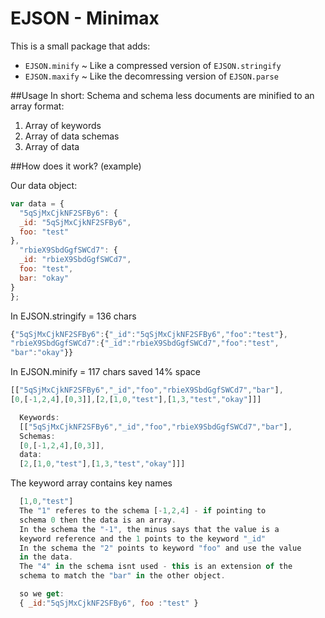 EJSON - Minimax
===============

This is a small package that adds:
* `EJSON.minify` ~ Like a compressed version of `EJSON.stringify`
* `EJSON.maxify` ~ Like the decomressing version of `EJSON.parse`

##Usage
In short:
Schema and schema less documents are minified to an array format:
  1. Array of keywords
  2. Array of data schemas
  3. Array of data

##How does it work? (example)

Our data object:
```js
var data = {
  "5qSjMxCjkNF2SFBy6": {
  _id: "5qSjMxCjkNF2SFBy6",
  foo: "test"
},
  "rbieX9SbdGgfSWCd7": {
  _id: "rbieX9SbdGgfSWCd7",
  foo: "test",
  bar: "okay"
}
};
```

In EJSON.stringify = 136 chars
```js
{"5qSjMxCjkNF2SFBy6":{"_id":"5qSjMxCjkNF2SFBy6","foo":"test"},
"rbieX9SbdGgfSWCd7":{"_id":"rbieX9SbdGgfSWCd7","foo":"test",
"bar":"okay"}} 
```

In EJSON.minify = 117 chars saved 14% space
```js
[["5qSjMxCjkNF2SFBy6","_id","foo","rbieX9SbdGgfSWCd7","bar"],
[0,[-1,2,4],[0,3]],[2,[1,0,"test"],[1,3,"test","okay"]]] 
```

```js
  Keywords:
  [["5qSjMxCjkNF2SFBy6","_id","foo","rbieX9SbdGgfSWCd7","bar"],
  Schemas:
  [0,[-1,2,4],[0,3]],
  data:
  [2,[1,0,"test"],[1,3,"test","okay"]]] 
```

The keyword array contains key names
```js
  [1,0,"test"]
  The "1" referes to the schema [-1,2,4] - if pointing to
  schema 0 then the data is an array.
  In the schema the "-1", the minus says that the value is a
  keyword reference and the 1 points to the keyword "_id"
  In the schema the "2" points to keyword "foo" and use the value
  in the data.
  The "4" in the schema isnt used - this is an extension of the
  schema to match the "bar" in the other object.

  so we get:
  { _id:"5qSjMxCjkNF2SFBy6", foo :"test" }

```